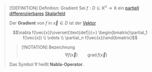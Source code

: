 >[!DEFINITION] Definition: Gradient
>Sei $f: D\subseteq \mathbb{R}^n \to \mathbb{R}$ ein [partiell differenzierbares](Partielle%20Differenzierbarkeit.md) [Skalarfeld](../Skalarfeld.md)
>
>Der **Gradient** von $f$ in $\vec{x} \in D$ ist der [Vektor](../../../../../Lineare%20Algebra/Vektoren%20als%20Matrizen/Reelle%20Vektoren/Reeller%20Spaltenvektor.md)
>
>$$\nabla f(\vec{x})\overset{\text{def}}{=} \begin{bmatrix}\partial_1 f(\vec{x}) \\ \vdots \\ \partial_n f(\vec{x})\end{bmatrix}$$
>
>>[!NOTATION] Bezeichnung
>>$$\nabla f(\vec{x}) \qquad \operatorname{grad} f(\vec{x})$$
>
>Das Symbol $\nabla$ heißt **Nabla-Operator**.